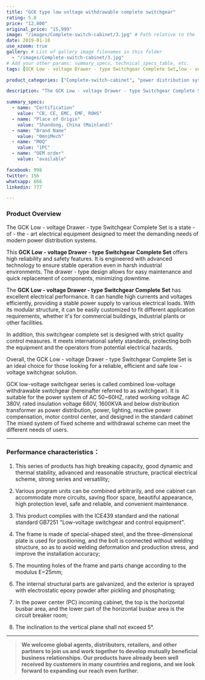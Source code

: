 ```yaml
---
title: "GCK type low voltage withdrawable complete switchgear"
rating: 5.0
price: "12,800"
original_price: "15,999"
image: "/images/Complete-switch-cabinet/3.jpg" # Path relative to the 'static' folder or use Hugo Pipes
date: 2019-01-18
use_xzoom: true
gallery: # List of gallery image filenames in this folder
  - "/images/Complete-switch-cabinet/3.jpg"
# Add your other params: summary_specs, technical_specs_table, etc.
tags: [GCK Low - voltage Drawer - type Switchgear Complete Set,low - voltage switchgear,high reliability,high safety,advanced technology,stable operation,harsh industrial environments,easy maintenance,quick component replacement,minimized downtime,excellent electrical performance,high currents and voltages handling,stable power supply,modular structure,customizable,commercial buildings,industrial plants,strict quality control,international safety standards,reliable efficient and safe solution]

product_categories: ["Complete-switch-cabinet", "power distribution system"]

description: "The GCK Low - voltage Drawer - type Switchgear Complete Set is a state - of - the - art electrical equipment designed to meet the demanding needs of modern power distribution systems. "

summary_specs:
  - name: "Certification"
    value: "CB, CE, EMC, EMF, ROHS"
  - name: "Place of Origin"
    value: "Shandong, China (Mainland)"
  - name: "Brand Name"
    value: "OmniMech"
  - name: "MOQ"
    value: "1PC"
  - name: "OEM order"
    value: "available"

facebook: 998
twitter: 156
whatsapp: 666
linkedin: 777 

---
```



### Product Overview

The GCK Low - voltage Drawer - type Switchgear Complete Set is a state - of - the - art electrical equipment designed to meet the demanding needs of modern power distribution systems. 

This **GCK Low - voltage Drawer - type Switchgear Complete Set** offers high reliability and safety features. It is engineered with advanced technology to ensure stable operation even in harsh industrial environments. The drawer - type design allows for easy maintenance and quick replacement of components, minimizing downtime. 

The **GCK Low - voltage Drawer - type Switchgear Complete Set** has excellent electrical performance. It can handle high currents and voltages efficiently, providing a stable power supply to various electrical loads. With its modular structure, it can be easily customized to fit different application requirements, whether it's for commercial buildings, industrial plants or other facilities.

In addition, this switchgear complete set is designed with strict quality control measures. It meets international safety standards, protecting both the equipment and the operators from potential electrical hazards. 

Overall, the GCK Low - voltage Drawer - type Switchgear Complete Set is an ideal choice for those looking for a reliable, efficient and safe low - voltage switchgear solution. 

GCK low-voltage switchgear series is called combined low-voltage withdrawable switchgear (hereinafter referred to as switchgear). It is suitable for the power system of AC 50~60HZ, rated working voltage AC 380V, rated insulation voltage 660V, 1600KVA and below distribution transformer as power distribution, power, lighting, reactive power compensation, motor control center, and designed in the standard cabinet The mixed system of fixed scheme and withdrawal scheme can meet the different needs of users.

* * *

### Performance characteristics：

1. This series of products has high breaking capacity, good dynamic and thermal stability, advanced and reasonable structure, practical electrical scheme, strong series and versatility;

2. Various program units can be combined arbitrarily, and one cabinet can accommodate more circuits, saving floor space, beautiful appearance, high protection level, safe and reliable, and convenient maintenance.

3. This product complies with the ICE439 standard and the national standard GB7251 "Low-voltage switchgear and control equipment".

4. The frame is made of special-shaped steel, and the three-dimensional plate is used for positioning, and the bolt is connected without welding structure, so as to avoid welding deformation and production stress, and improve the installation accuracy;

5. The mounting holes of the frame and parts change according to the modulus E=25mm;

6. The internal structural parts are galvanized, and the exterior is sprayed with electrostatic epoxy powder after pickling and phosphating;

7. In the power center (PC) incoming cabinet, the top is the horizontal busbar area, and the lower part of the horizontal busbar area is the circuit breaker room;

8. The inclination to the vertical plane shall not exceed 5°.

* * *



> **We welcome global agents, distributors, retailers, and other partners to join us and work together to develop mutually beneficial business relationships. Our products have already been well received by customers in many countries and regions, and we look forward to expanding our reach even further.**



